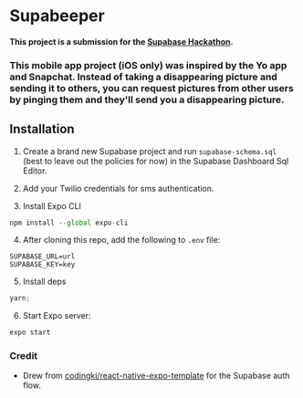 # Supabeeper

#### This project is a submission for the [Supabase Hackathon](https://supabase.io/blog/2021/07/30/1-the-supabase-hackathon).

### This mobile app project (iOS only) was inspired by the Yo app and Snapchat. Instead of taking a disappearing picture and sending it to others, you can request pictures from other users by pinging them and they'll send you a disappearing picture.

## Installation

1. Create a brand new Supabase project and run `supabase-schema.sql` (best to leave out the policies for now) in the Supabase Dashboard Sql Editor.

2. Add your Twilio credentials for sms authentication.

3. Install Expo CLI

```js
npm install --global expo-cli
```

4. After cloning this repo, add the following to `.env` file:

```shell
SUPABASE_URL=url
SUPABASE_KEY=key
```

5. Install deps

```js
yarn;
```

6. Start Expo server:

```js
expo start
```

### Credit

- Drew from [codingki/react-native-expo-template](https://github.com/codingki/react-native-expo-template/tree/master/template-typescript-bottom-tabs-supabase-auth-flow) for the Supabase auth flow.
